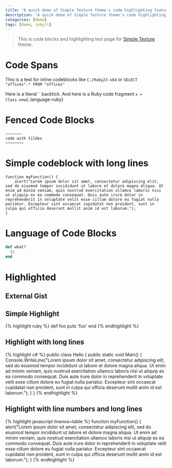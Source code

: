 ```yaml
---
title: "A quick demo of Simple Texture theme's code highlighting features"
description: "A quick demo of Simple Texture theme's code highlighting features"
categories: [demo]
tags: [demo, jekyll]
---
```


> This is code blocks and highlighting test page for [Simple Texture][Simple Texture] theme.



# Code Spans

This is a test for inline codeblocks like `C:/Ruby23-x64` or `SELECT  "offices".* FROM "offices" `

Here is a literal `` ` `` backtick.
And here is a Ruby code fragment `x = Class.new`{:.language-ruby}

# Fenced Code Blocks

~~~~~~~~~~~~
~~~~~~~
code with tildes
~~~~~~~~
~~~~~~~~~~~~~~~~~~

# Simple codeblock with long lines

    function myFunction() {
        alert("Lorem ipsum dolor sit amet, consectetur adipiscing elit, sed do eiusmod tempor incididunt ut labore et dolore magna aliqua. Ut enim ad minim veniam, quis nostrud exercitation ullamco laboris nisi ut aliquip ex ea commodo consequat. Duis aute irure dolor in reprehenderit in voluptate velit esse cillum dolore eu fugiat nulla pariatur. Excepteur sint occaecat cupidatat non proident, sunt in culpa qui officia deserunt mollit anim id est laborum.");
    }

# Language of Code Blocks

~~~ ruby
def what?
  42
end
~~~

# Highlighted

## External Gist

<script src="https://gist.github.com/yizeng/9b871ad619e6dcdcc0545cac3101f361.js"></script>

## Simple Highlight

{% highlight ruby %}
def foo
  puts 'foo'
end
{% endhighlight %}

## Highlight with long lines

{% highlight c# %}
public class Hello {
    public static void Main() {
        Console.WriteLine("Lorem ipsum dolor sit amet, consectetur adipiscing elit, sed do eiusmod tempor incididunt ut labore et dolore magna aliqua. Ut enim ad minim veniam, quis nostrud exercitation ullamco laboris nisi ut aliquip ex ea commodo consequat. Duis aute irure dolor in reprehenderit in voluptate velit esse cillum dolore eu fugiat nulla pariatur. Excepteur sint occaecat cupidatat non proident, sunt in culpa qui officia deserunt mollit anim id est laborum.");
    }
}
{% endhighlight %}

## Highlight with line numbers and long lines

{% highlight javascript linenos=table %}
function myFunction() {
    alert("Lorem ipsum dolor sit amet, consectetur adipiscing elit, sed do eiusmod tempor incididunt ut labore et dolore magna aliqua. Ut enim ad minim veniam, quis nostrud exercitation ullamco laboris nisi ut aliquip ex ea commodo consequat. Duis aute irure dolor in reprehenderit in voluptate velit esse cillum dolore eu fugiat nulla pariatur. Excepteur sint occaecat cupidatat non proident, sunt in culpa qui officia deserunt mollit anim id est laborum.");
}
{% endhighlight %}

[^1]: This is a footnote.

[kramdown]: https://kramdown.gettalong.org/
[Simple Texture]: https://github.com/yizeng/jekyll-theme-simple-texture
